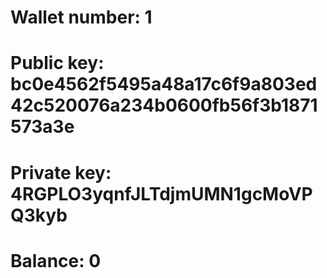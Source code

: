 # Wallet number: 1
# Public key: bc0e4562f5495a48a17c6f9a803ed42c520076a234b0600fb56f3b1871573a3e
# Private key: 4RGPLO3yqnfJLTdjmUMN1gcMoVPQ3kyb
# Balance: 0
